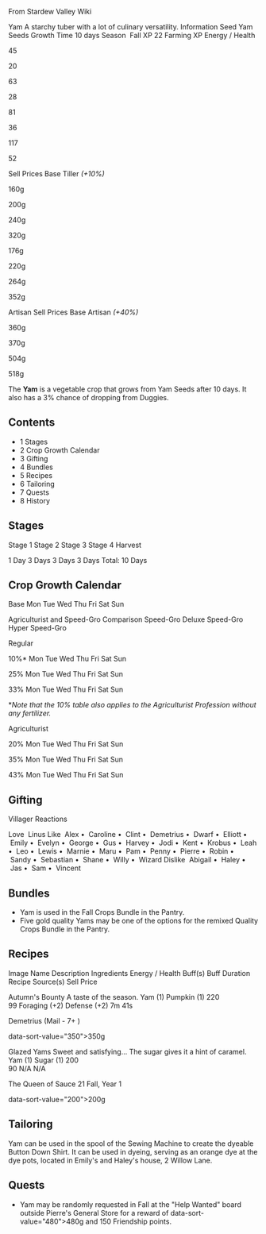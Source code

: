 From Stardew Valley Wiki

Yam A starchy tuber with a lot of culinary versatility. Information Seed Yam Seeds Growth Time 10 days Season  Fall XP 22 Farming XP Energy / Health

45

20

63

28

81

36

117

52

Sell Prices Base Tiller *(+10%)*

160g

200g

240g

320g

176g

220g

264g

352g

Artisan Sell Prices Base Artisan *(+40%)*

360g

370g

504g

518g

The **Yam** is a vegetable crop that grows from Yam Seeds after 10 days. It also has a 3% chance of dropping from Duggies.

## Contents

- 1 Stages
- 2 Crop Growth Calendar
- 3 Gifting
- 4 Bundles
- 5 Recipes
- 6 Tailoring
- 7 Quests
- 8 History

## Stages

Stage 1 Stage 2 Stage 3 Stage 4 Harvest

1 Day 3 Days 3 Days 3 Days Total: 10 Days

## Crop Growth Calendar

Base Mon Tue Wed Thu Fri Sat Sun

Agriculturist and Speed-Gro Comparison Speed-Gro Deluxe Speed-Gro Hyper Speed-Gro

Regular

10%* Mon Tue Wed Thu Fri Sat Sun

25% Mon Tue Wed Thu Fri Sat Sun

33% Mon Tue Wed Thu Fri Sat Sun

\**Note that the 10% table also applies to the Agriculturist Profession without any fertilizer.*

Agriculturist

20% Mon Tue Wed Thu Fri Sat Sun

35% Mon Tue Wed Thu Fri Sat Sun

43% Mon Tue Wed Thu Fri Sat Sun

## Gifting

Villager Reactions

Love  Linus Like  Alex •  Caroline •  Clint •  Demetrius •  Dwarf •  Elliott •  Emily •  Evelyn •  George •  Gus •  Harvey •  Jodi •  Kent •  Krobus •  Leah •  Leo •  Lewis •  Marnie •  Maru •  Pam •  Penny •  Pierre •  Robin •  Sandy •  Sebastian •  Shane •  Willy •  Wizard Dislike  Abigail •  Haley •  Jas •  Sam •  Vincent

## Bundles

- Yam is used in the Fall Crops Bundle in the Pantry.
- Five gold quality Yams may be one of the options for the remixed Quality Crops Bundle in the Pantry.

## Recipes

Image Name Description Ingredients Energy / Health Buff(s) Buff Duration Recipe Source(s) Sell Price

Autumn's Bounty A taste of the season. Yam (1) Pumpkin (1) 220  
99 Foraging (+2) Defense (+2) 7m 41s

Demetrius (Mail - 7+ )

data-sort-value="350"&gt;350g

Glazed Yams Sweet and satisfying... The sugar gives it a hint of caramel. Yam (1) Sugar (1) 200  
90 N/A N/A

The Queen of Sauce 21 Fall, Year 1

data-sort-value="200"&gt;200g

## Tailoring

Yam can be used in the spool of the Sewing Machine to create the dyeable Button Down Shirt. It can be used in dyeing, serving as an orange dye at the dye pots, located in Emily's and Haley's house, 2 Willow Lane.

## Quests

- Yam may be randomly requested in Fall at the "Help Wanted" board outside Pierre's General Store for a reward of data-sort-value="480"&gt;480g and 150 Friendship points.